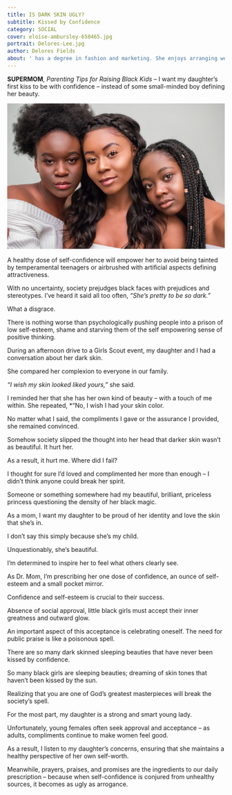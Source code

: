 ```yaml
---
title: IS DARK SKIN UGLY?
subtitle: Kissed by Confidence 
category: SOCIAL
cover: eloise-ambursley-650465.jpg
portrait: Delores-Lee.jpg
author: Delores Fields
about: ' has a degree in fashion and marketing. She enjoys arranging weddings, proms, and others special event planning. She enjoys being a mom and finds added joy being a creative.'
---
```


**SUPERMOM**, *Parenting Tips for Raising Black Kids* – I want my daughter’s first kiss to be with confidence – instead of some small-minded boy defining her beauty.

![unsplash.com](./eloise-ambursley-650465.jpg)

A healthy dose of self-confidence will empower her to avoid being tainted by temperamental teenagers or airbrushed with artificial aspects defining attractiveness. 

With no uncertainty, society prejudges black faces with prejudices and stereotypes. I’ve heard it said all too often, *“She’s pretty to be so dark.”*

What a disgrace.

There is nothing worse than psychologically pushing people into a prison of low self-esteem, shame and starving them of the self empowering sense of positive thinking. 

During an afternoon drive to a Girls Scout event, my daughter and I had a conversation about her dark skin.

She compared her complexion to everyone in our family.

*“I wish my skin looked liked yours,”* she said.

I reminded her that she has her own kind of beauty – with a touch of me within. She repeated, *“No, I wish I had your skin color.

No matter what I said, the compliments I gave or the assurance I provided, she remained convinced.

Somehow society slipped the thought into her head that darker skin wasn’t as beautiful. 
It hurt her.

As a result, it hurt me. Where did I fail?

I thought for sure I’d loved and complimented her more than enough – I didn’t think anyone could break her spirit. 

Someone or something somewhere had my beautiful, brilliant, priceless princess questioning the density of her black magic. 

As a mom, I want my daughter to be proud of her identity and love the skin that she’s in.  

I don’t say this simply because she’s my child.

Unquestionably, she’s beautiful.

I’m determined to inspire her to feel what others clearly see.

As Dr. Mom, I’m prescribing her one dose of confidence, an ounce of self-esteem and a small pocket mirror.

Confidence and self-esteem is crucial to their success. 

Absence of social approval, little black girls must accept their inner greatness and outward glow.

An important aspect of this acceptance is celebrating oneself.  The need for public praise is like a poisonous spell.

There are so many dark skinned sleeping beauties that have never been kissed by confidence.

So many black girls are sleeping beauties; dreaming of skin tones that haven’t been kissed by the sun.

Realizing that you are one of God’s greatest masterpieces will break the society’s spell. 

For the most part, my daughter is a strong and smart young lady. 

Unfortunately, young females often seek approval and acceptance – as adults, compliments continue to make women feel good.

As a result, I listen to my daughter’s concerns, ensuring that she maintains a healthy perspective of her own self-worth.

Meanwhile, prayers, praises, and promises are the ingredients to our daily prescription – because when self-confidence is conjured from unhealthy sources, it becomes as ugly as arrogance.
